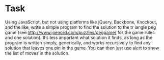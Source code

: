 Task
=======

Using JavaScript, but not using platforms like jQuery, Backbone, Knockout, and the like, write a simple program to find the solution to the tr iangle peg game (see http://www.joenord.com/puzzles/peggame/ for the game rules and one solution). It’s less important what solution it finds, as long as the program is written simply, generically, and works recursively to find any solution that leaves one pin in the game. You can then just use alert to show the list of moves in the solution.